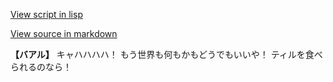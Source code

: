 [View script in lisp](../scripts/202299994.txt)

[View source in markdown](202299994.md)

**【バアル】**
キャハハハハ！
もう世界も何もかもどうでもいいや！
ティルを食べられるのなら！